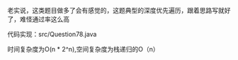 老实说，这类题目做多了会有感觉的，这题典型的深度优先遍历，跟着思路写就好了，难怪通过率这么高

代码实现：src/Question78.java

时间复杂度为O(n * 2^n),空间复杂度为栈递归的O（n）